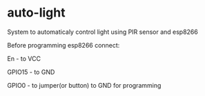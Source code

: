 # auto-light
System to automaticaly control light using PIR sensor and esp8266

Before programming esp8266 connect:


En      - to VCC


GPIO15  - to GND


GPIO0   - to jumper(or button) to GND for programming
